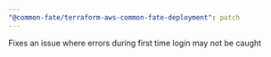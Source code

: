 ```yaml
---
"@common-fate/terraform-aws-common-fate-deployment": patch
---
```


Fixes an issue where errors during first time login may not be caught
